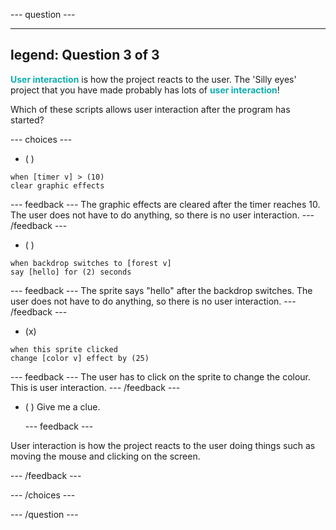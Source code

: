--- question ---

---
legend: Question 3 of 3
---

<span style="color: #0faeb0">**User interaction**</span> is how the project reacts to the user. The 'Silly eyes' project that you have made probably has lots of <span style="color: #0faeb0">**user interaction**</span>!

Which of these scripts allows user interaction after the program has started?

--- choices ---

- ( ) 
```blocks3
when [timer v] > (10)
clear graphic effects
```

  --- feedback ---
The graphic effects are cleared after the timer reaches 10. The user does not have to do anything, so there is no user interaction.
  --- /feedback ---
- ( ) 
```blocks3
when backdrop switches to [forest v]
say [hello] for (2) seconds
```

  --- feedback ---
The sprite says "hello" after the backdrop switches. The user does not have to do anything, so there is no user interaction.
  --- /feedback ---
- (x) 
```blocks3
when this sprite clicked
change [color v] effect by (25)
```

  --- feedback ---
The user has to click on the sprite to change the colour. This is user interaction.
  --- /feedback ---
 

- ( ) Give me a clue.

  --- feedback ---

 User interaction is how the project reacts to the user doing things such as moving the mouse and clicking on the screen.

  --- /feedback ---
  
--- /choices ---

--- /question ---
